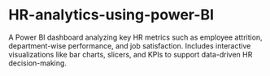 # HR-analytics-using-power-BI
A Power BI dashboard analyzing key HR metrics such as employee attrition, department-wise performance, and job satisfaction. Includes interactive visualizations like bar charts, slicers, and KPIs to support data-driven HR decision-making.
